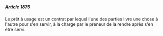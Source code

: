 ##### Article 1875

Le prêt à usage est un contrat par lequel l'une des parties livre une chose à l'autre pour s'en servir, à la charge par le preneur de la rendre après s'en être servi.

